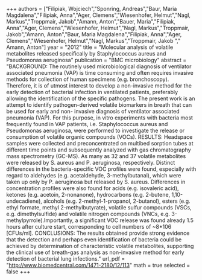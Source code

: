 
+++
authors = ["Filipiak, Wojciech","Sponring, Andreas","Baur, Maria Magdalena","Filipiak, Anna","Ager, Clemens","Wiesenhofer, Helmut","Nagl, Markus","Troppmair, Jakob","Amann, Anton","Bauer, Maria","Filipiak, Anna","Ager, Clemens","Wiesenhofer, Helmut","Nagl, Markus","Troppmair, Jakob","Amann, Anton","Baur, Maria Magdalena","Filipiak, Anna","Ager, Clemens","Wiesenhofer, Helmut","Nagl, Markus","Troppmair, Jakob "," Amann, Anton"]
year = "2012"
title = "Molecular analysis of volatile metabolites released specifically by Staphylococcus aureus and Pseudomonas aeruginosa"
publication = "BMC microbiology"
abstract = "BACKGROUND: The routinely used microbiological diagnosis of ventilator associated pneumonia (VAP) is time consuming and often requires invasive methods for collection of human specimens (e.g. bronchoscopy). Therefore, it is of utmost interest to develop a non-invasive method for the early detection of bacterial infection in ventilated patients, preferably allowing the identification of the specific pathogens. The present work is an attempt to identify pathogen-derived volatile biomarkers in breath that can be used for early and non- invasive diagnosis of ventilator associated pneumonia (VAP). For this purpose, in vitro experiments with bacteria most frequently found in VAP patients, i.e. Staphylococcus aureus and Pseudomonas aeruginosa, were performed to investigate the release or consumption of volatile organic compounds (VOCs). RESULTS: Headspace samples were collected and preconcentrated on multibed sorption tubes at different time points and subsequently analyzed with gas chromatography mass spectrometry (GC-MS). As many as 32 and 37 volatile metabolites were released by S. aureus and P. aeruginosa, respectively. Distinct differences in the bacteria-specific VOC profiles were found, especially with regard to aldehydes (e.g. acetaldehyde, 3-methylbutanal), which were taken up only by P. aeruginosa but released by S. aureus. Differences in concentration profiles were also found for acids (e.g. isovaleric acid), ketones (e.g. acetoin, 2-nonanone), hydrocarbons (e.g. 2-butene, 1,10-undecadiene), alcohols (e.g. 2-methyl-1-propanol, 2-butanol), esters (e.g. ethyl formate, methyl 2-methylbutyrate), volatile sulfur compounds (VSCs, e.g. dimethylsulfide) and volatile nitrogen compounds (VNCs, e.g. 3-methylpyrrole).Importantly, a significant VOC release was found already 1.5 hours after culture start, corresponding to cell numbers of ~8*106 [CFUs/ml]. CONCLUSIONS: The results obtained provide strong evidence that the detection and perhaps even identification of bacteria could be achieved by determination of characteristic volatile metabolites, supporting the clinical use of breath-gas analysis as non-invasive method for early detection of bacterial lung infections."
url_pdf = "http://www.biomedcentral.com/1471-2180/12/113"
math = true
selected = false
+++
